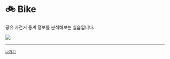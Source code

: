 # 🚲 Bike

공유 자전거 통계 정보를 분석해보는 실습입니다.

![](/SeoulBikeRent/data/스크린샷%202025-02-12%20오후%2010.45.38.png)

---
[`나가기`](../)
